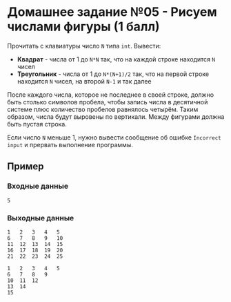 # Домашнее задание №05 - Рисуем числами фигуры (1 балл)

Прочитать с клавиатуры число `N` типа `int`. Вывести:
* __Квадрат__ - числа от 1 до `N*N` так, что на каждой строке находится `N` чисел
* __Треугольник__ - числа от 1 до `N*(N+1)/2` так, что на первой строке находится `N` чисел, на
  второй `N-1` и так далее

После каждого числа, которое не последнее в своей строке, должно быть столько символов пробела,
чтобы запись числа в десятичной системе плюс количество пробелов равнялось четырём. Таким
образом, числа будут выровены по вертикали. Между фигурами должна быть пустая строка.

Если число `N` меньше 1, нужно вывести сообщение об ошибке `Incorrect input` и прервать выполнение
программы.

## Пример

### Входные данные

```
5
```

### Выходные данные

```
1   2   3   4   5
6   7   8   9   10
11  12  13  14  15
16  17  18  19  20
21  22  23  24  25

1   2   3   4   5
6   7   8   9
10  11  12
13  14
15

```
